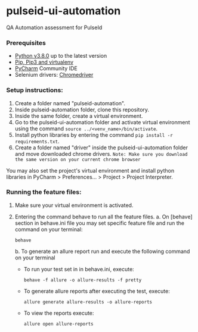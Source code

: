 # pulseid-ui-automation
QA Automation assessment for PulseId

### Prerequisites

- [Python v3.8.0](https://www.python.org/downloads/) up to the latest version
- [Pip, Pip3 and virtualenv](https://packaging.python.org/guides/installing-using-pip-and-virtual-environments/)
- [PyCharm](https://www.jetbrains.com/pycharm/download/#section=mac) Community IDE
- Selenium drivers: [Chromedriver](https://chromedriver.chromium.org/downloads)

### Setup instructions:

1. Create a folder named "pulseid-automation". 
2. Inside pulseid-automation folder, clone this repository.
3. Inside the same folder, create a virtual environment.
4. Go to the pulseid-ui-automation folder and activate virtual environment using the command
`source ../<venv_name>/bin/activate`.
5. Install python libraries by entering the command `pip install -r requirements.txt`.
6. Create a folder named "driver" inside the pulseid-ui-automation folder and move downloaded chrome drivers. `Note: Make sure you download the same version on your current chrome browser`

You may also set the project's virtual environment and install python libraries in PyCharm > Preferences... > Project > Project Interpreter.

### Running the feature files:
1. Make sure your virtual environment is activated.
2. Entering the command behave to run all the feature files.
	a. On [behave] section in behave.ini file you may set specific feature file and run the command on your terminal:
	```
	behave
	```
	b. To generate an allure report run and execute the following command on your terminal
	
	- To run your test set in in behave.ini, execute:
		```
		behave -f allure -o allure-results -f pretty 
		```
	- To generate allure reports after executing the test, execute:
		```
		allure generate allure-results -o allure-reports
		```
	- To view the reports execute:
		```
		allure open allure-reports
		```
		
	
	

